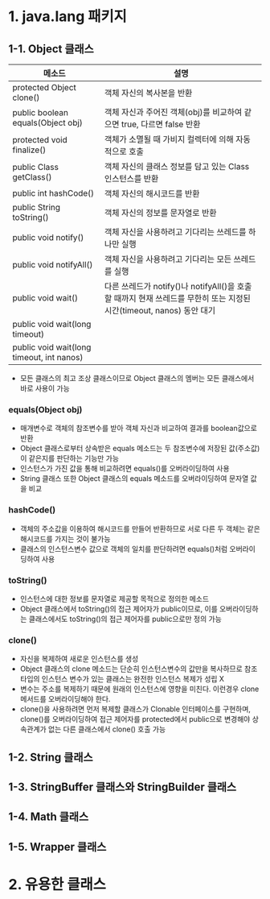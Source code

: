 # 1. java.lang 패키지
## 1-1. Object 클래스
|메소드|설명|
|------|---|
|protected Object clone()|객체 자신의 복사본을 반환|
|public boolean equals(Object obj)|객체 자신과 주어진 객체(obj)를 비교하여 같으면 true, 다르면 false 반환|
|protected void finalize()|객체가 소멸될 때 가비지 컬렉터에 의해 자동적으로 호출|
|public Class getClass()|객체 자신의 클래스 정보를 담고 있는 Class 인스턴스를 반환|
|public int hashCode()|객체 자신의 해시코드를 반환|
|public String toString()|객체 자신의 정보를 문자열로 반환|
|public void notify()|객체 자신을 사용하려고 기다리는 쓰레드를 하나만 실행|
|public void notifyAll()|객체 자신을 사용하려고 기다리는 모든 쓰레드를 실행|
|public void wait()|다른 쓰레드가 notify()나 notifyAll()을 호출할 때까지 현재 쓰레드를 무한히 또는 지정된 시간(timeout, nanos) 동안 대기|
|public void wait(long timeout)||
|public void wait(long timeout, int nanos)||
- 모든 클래스의 최고 조상 클래스이므로 Object 클래스의 멤버는 모든 클래스에서 바로 사용이 가능

### equals(Object obj)
- 매개변수로 객체의 참조변수를 받아 객체 자신과 비교하여 결과를 boolean값으로 반환
- Object 클래스로부터 상속받은 equals 메소드는 두 참조변수에 저장된 값(주소값)이 같은지를 판단하는 기능만 가능
- 인스턴스가 가진 값을 통해 비교하려면 equals()를 오버라이딩하여 사용
- String 클래스 또한 Object 클래스의 equals 메소드를 오버라이딩하여 문자열 값을 비교

### hashCode()
- 객체의 주소값을 이용하여 해시코드를 만들어 반환하므로 서로 다른 두 객체는 같은 해시코드를 가지는 것이 불가능
- 클래스의 인스턴스변수 값으로 객체의 일치를 판단하려면 equals()처럼 오버라이딩하여 사용

### toString()
- 인스턴스에 대한 정보를 문자열로 제공할 목적으로 정의한 메소드
- Object 클래스에서 toString()의 접근 제어자가 public이므로, 이를 오버라이딩하는 클래스에서도 toString()의 접근 제어자를 public으로만 정의 가능

### clone()
- 자신을 복제하여 새로운 인스턴스를 생성
- Object 클래스의 clone 메소드는 단순히 인스턴스변수의 값만을 복사하므로 참조타입의 인스턴스 변수가 있는 클래스는 완전한 인스턴스 복제가 성립 X
- 변수는 주소를 복제하기 때문에 원래의 인스턴스에 영향을 미친다. 이런경우 clone메서드를 오버라이딩해야 한다.
- clone()을 사용하려면 먼저 복제할 클래스가 Clonable 인터페이스를 구현하며, clone()를 오버라이딩하여 접근 제어자를 protected에서 public으로 변경해야 상속관계가 없는 다른 클래스에서 clone() 호출 가능

## 1-2. String 클래스

## 1-3. StringBuffer 클래스와 StringBuilder 클래스

## 1-4. Math 클래스

## 1-5. Wrapper 클래스

# 2. 유용한 클래스
